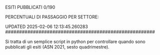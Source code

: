 ESITI PUBBLICATI 0/190 

PERCENTUALI DI PASSAGGIO PER SETTORE:

UPDATED 2025-02-06 12:13:45.260283
###################################################### 

Si tratta di un semplice script in python per controllare quando sono pubblicati gli esiti (ASN 2021, sesto quadrimestre).

